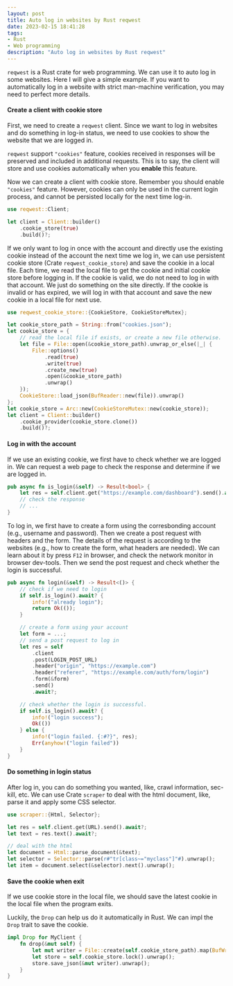 ```yaml
---
layout: post
title: Auto log in websites by Rust reqwest
date: 2023-02-15 18:41:28
tags: 
- Rust
- Web programming
description: "Auto log in websites by Rust reqwest"
---
```


`reqwest` is a Rust crate for web programming. We can use it to auto log in some websites. Here I will give a simple example. If you want to automatically log in a website with strict man-machine verification, you may need to perfect more details.

<!-- more -->

#### Create a client with cookie store

First, we need to create a `reqwest` client. Since we want to log in websites and do something in log-in status, we need to use cookies to show the website that we are logged in.

`reqwest` support `"cookies"` feature, cookies received in responses will be preserved and included in additional requests. This is to say, the client will store and use cookies automatically when you **enable** this feature.

Now we can create a client with cookie store. Remember you should enable `"cookies"` feature. However, cookies can only be used in the current login process, and cannot be persisted locally for the next time log-in.

``` Rust
use reqwest::Client;

let client = Client::builder()
    .cookie_store(true)
    .build()?;
```

If we only want to log in once with the account and directly use the existing cookie instead of the account the next time we log in, we can use persistent cookie store (Crate `reqwest_cookie_store`) and save the cookie in a local file. Each time, we read the local file to get the cookie and initial cookie store before logging in. If the cookie is valid, we do not need to log in with that account. We just do something on the site directly. If the cookie is invalid or has expired, we will log in with that account and save the new cookie in a local file for next use.

``` Rust
use reqwest_cookie_store::{CookieStore, CookieStoreMutex};

let cookie_store_path = String::from("cookies.json");
let cookie_store = {
    // read the local file if exists, or create a new file otherwise.
    let file = File::open(&cookie_store_path).unwrap_or_else(|_| {
        File::options()
            .read(true)
            .write(true)
            .create_new(true)
            .open(&cookie_store_path)
            .unwrap()
    });
    CookieStore::load_json(BufReader::new(file)).unwrap()
};
let cookie_store = Arc::new(CookieStoreMutex::new(cookie_store));
let client = Client::builder()
    .cookie_provider(cookie_store.clone())
    .build()?;
```

#### Log in with the account

If we use an existing cookie, we first have to check whether we are logged in. We can request a web page to check the response and determine if we are logged in.

``` rust
pub async fn is_login(&self) -> Result<bool> {
    let res = self.client.get("https://example.com/dashboard").send().await?;
    // check the response
    // ...
}
```

To log in, we first have to create a form using the corresbonding account (e.g., username and password). Then we create a post request with headers and the form. The details of the request is according to the websites (e.g., how to create the form, what headers are needed). We can learn about it by press `F12` in browser, and check the network monitor in browser dev-tools. Then we send the post request and check whether the login is successful.

``` Rust
pub async fn login(&self) -> Result<()> {
    // check if we need to login
    if self.is_login().await? {
        info!("already login");
        return Ok(());
    }

    // create a form using your account
    let form = ...;
    // send a post request to log in
    let res = self
        .client
        .post(LOGIN_POST_URL)
        .header("origin", "https://example.com")
        .header("referer", "https://example.com/auth/form/login")
        .form(&form)
        .send()
        .await?;

    // check whether the login is successful.
    if self.is_login().await? {
        info!("login success");
        Ok(())
    } else {
        info!("login failed. {:#?}", res);
        Err(anyhow!("login failed"))
    }
}
```

#### Do something in login status

After log in, you can do something you wanted, like, crawl information, sec-kill, etc. We can use Crate `scraper` to deal with the html document, like, parse it and apply some CSS selector.

``` rust
use scraper::{Html, Selector};

let res = self.client.get(URL).send().await?;
let text = res.text().await?;

// deal with the html
let document = Html::parse_document(&text);
let selector = Selector::parse(r#"tr[class~="myclass"]"#).unwrap();
let item = document.select(&selector).next().unwrap();
```

#### Save the cookie when exit

If we use cookie store in the local file, we should save the latest cookie in the local file when the program exits.

Luckily, the `Drop` can help us do it automatically in Rust. We can impl the `Drop` trait to save the cookie.

``` rust
impl Drop for MyClient {
    fn drop(&mut self) {
        let mut writer = File::create(self.cookie_store_path).map(BufWriter::new).unwrap();
        let store = self.cookie_store.lock().unwrap();
        store.save_json(&mut writer).unwrap();
    }
}
```
